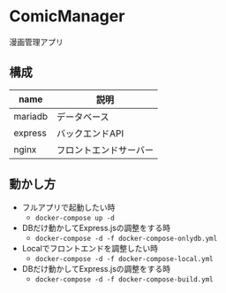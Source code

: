 # ComicManager

漫画管理アプリ

## 構成
|name|説明|
|--|--|
|mariadb|データベース|
|express|バックエンドAPI|
|nginx|フロントエンドサーバー|

## 動かし方
* フルアプリで起動したい時
  * `docker-compose up -d`
* DBだけ動かしてExpress.jsの調整をする時
  * `docker-compose -d -f docker-compose-onlydb.yml`
* Localでフロントエンドを調整したい時
  * `docker-compose -d -f docker-compose-local.yml`
* DBだけ動かしてExpress.jsの調整をする時
  * `docker-compose -d -f docker-compose-build.yml`

